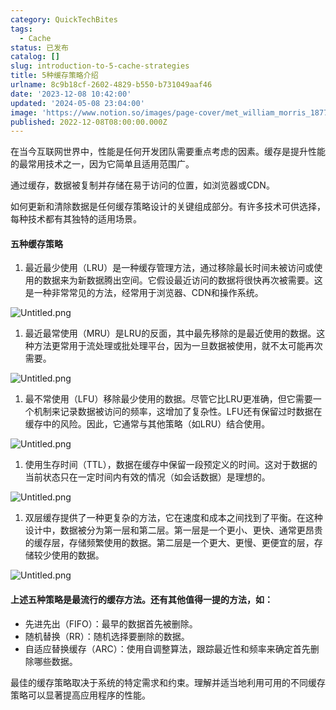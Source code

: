 ```yaml
---
category: QuickTechBites
tags:
  - Cache
status: 已发布
catalog: []
slug: introduction-to-5-cache-strategies
title: 5种缓存策略介绍
urlname: 8c9b18cf-2602-4829-b550-b731049aaf46
date: '2023-12-08 10:42:00'
updated: '2024-05-08 23:04:00'
image: 'https://www.notion.so/images/page-cover/met_william_morris_1877_willow.jpg'
published: 2022-12-08T08:00:00.000Z
---
```


在当今互联网世界中，性能是任何开发团队需要重点考虑的因素。缓存是提升性能的最常用技术之一，因为它简单且适用范围广。


通过缓存，数据被复制并存储在易于访问的位置，如浏览器或CDN。


如何更新和清除数据是任何缓存策略设计的关键组成部分。有许多技术可供选择，每种技术都有其独特的适用场景。


#### 五种缓存策略

1. 最近最少使用（LRU）是一种缓存管理方法，通过移除最长时间未被访问或使用的数据来为新数据腾出空间。它假设最近访问的数据将很快再次被需要。这是一种非常常见的方法，经常用于浏览器、CDN和操作系统。

![Untitled.png](https://prod-files-secure.s3.us-west-2.amazonaws.com/5d24fe63-e567-4804-86f9-9fdc62e13082/74494354-3dc7-4fc2-be3e-7e15913b3f24/Untitled.png?X-Amz-Algorithm=AWS4-HMAC-SHA256&X-Amz-Content-Sha256=UNSIGNED-PAYLOAD&X-Amz-Credential=ASIAZI2LB466XYPQX6KO%2F20250312%2Fus-west-2%2Fs3%2Faws4_request&X-Amz-Date=20250312T213453Z&X-Amz-Expires=3600&X-Amz-Security-Token=IQoJb3JpZ2luX2VjEH0aCXVzLXdlc3QtMiJGMEQCIAeamkuukPzCvQF8a8vaWdW%2FJywylwPJXVh3OLHJdBgHAiAKLxxekuz3WmSvTOg6%2F044aJSIms6Zsh59z9W%2Bd15h8iqIBAjG%2F%2F%2F%2F%2F%2F%2F%2F%2F%2F8BEAAaDDYzNzQyMzE4MzgwNSIMdw44xsl85G%2B1qa1RKtwD1aj1BacibgBYaWlGEDqwvK%2B8A1rwj7QzYSUEJqY6p3%2FehI1LTuAd%2Bk%2Bt5asIQeytDERubomgWdcaf%2BtlcHdWAce2jYOg4Qu%2BJCVnrVSqukIlUwa4eYs4uS6jNzSIv6nBIHafyRaKgAr7AyLEPsP%2Br%2BYdllrOf3XFjV18vzqFaiOqj6YrQm2M6tB%2BpX1Ebk823H31UHFWhKSqN8RY7cwNk5f42KspP4B7vhDf2NhmLihKJuivSGyqWkuPk1L%2BdQuLDUsnAiNYmJruhrtOa0s2ktznIRSQEavSpXqaUZw2q2o3QRA1tdFmdPOvTlPvp6fh9DY9XqpjOC6XRwMO3JpalXEFktfqyXPSUwirr76%2BLw%2F14td%2BPErreJ9nalZfHUoiJHr%2FNWapWddMpQd%2FVpsx4r7ctYFVemZrGzkibHCn6IkvvwdjCw6fAITLVyKhBODUzBP6oFhGtD2S1zBHlRSyxCpha14h4jgB7UZdfZbSClcwXqrC%2FuwT5V%2FeorPkCTXDOp2i6gPOZKDZ8Yf5K4hFc3gQ0bPWUA8q4g8j10QM2leaaXlKXyt4T9rr2YBBnRi9MJACn0QHjHxsA4WLrNfphm243YyhGjlW3%2B8qpIBIGoH8%2FgSYGliw8QjkZbww3uLHvgY6pgHU4kWmW%2FVwGLz2%2FgMS7YrLnypNQNZdfVCUAbA5BgYbzFibguQBhT%2Bp9ZsW1toyRn9slgLn694OSM3AB%2F2nxKRODHH2Tc62qKo0gp6nmonS5koXDP3vIwdDvmbqupwa21D8hKAv9PGwwEIS29ygu9mmTsrJatN0eIcj7OyCG12qbR7l9iRijVj01mjyLwAVkZfSmqPJE%2F%2BRqjjuOMlbuwYGNTIUeLRK&X-Amz-Signature=44ebf01579ac9bd34ef0b358e0a5f600d98c9fa935a97fd4f1a891a6c358509d&X-Amz-SignedHeaders=host&x-id=GetObject)

1. 最近最常使用（MRU）是LRU的反面，其中最先移除的是最近使用的数据。这种方法更常用于流处理或批处理平台，因为一旦数据被使用，就不太可能再次需要。

![Untitled.png](https://prod-files-secure.s3.us-west-2.amazonaws.com/5d24fe63-e567-4804-86f9-9fdc62e13082/9394e615-e149-4cd8-9a1b-e3c39cda8184/Untitled.png?X-Amz-Algorithm=AWS4-HMAC-SHA256&X-Amz-Content-Sha256=UNSIGNED-PAYLOAD&X-Amz-Credential=ASIAZI2LB466XYPQX6KO%2F20250312%2Fus-west-2%2Fs3%2Faws4_request&X-Amz-Date=20250312T213453Z&X-Amz-Expires=3600&X-Amz-Security-Token=IQoJb3JpZ2luX2VjEH0aCXVzLXdlc3QtMiJGMEQCIAeamkuukPzCvQF8a8vaWdW%2FJywylwPJXVh3OLHJdBgHAiAKLxxekuz3WmSvTOg6%2F044aJSIms6Zsh59z9W%2Bd15h8iqIBAjG%2F%2F%2F%2F%2F%2F%2F%2F%2F%2F8BEAAaDDYzNzQyMzE4MzgwNSIMdw44xsl85G%2B1qa1RKtwD1aj1BacibgBYaWlGEDqwvK%2B8A1rwj7QzYSUEJqY6p3%2FehI1LTuAd%2Bk%2Bt5asIQeytDERubomgWdcaf%2BtlcHdWAce2jYOg4Qu%2BJCVnrVSqukIlUwa4eYs4uS6jNzSIv6nBIHafyRaKgAr7AyLEPsP%2Br%2BYdllrOf3XFjV18vzqFaiOqj6YrQm2M6tB%2BpX1Ebk823H31UHFWhKSqN8RY7cwNk5f42KspP4B7vhDf2NhmLihKJuivSGyqWkuPk1L%2BdQuLDUsnAiNYmJruhrtOa0s2ktznIRSQEavSpXqaUZw2q2o3QRA1tdFmdPOvTlPvp6fh9DY9XqpjOC6XRwMO3JpalXEFktfqyXPSUwirr76%2BLw%2F14td%2BPErreJ9nalZfHUoiJHr%2FNWapWddMpQd%2FVpsx4r7ctYFVemZrGzkibHCn6IkvvwdjCw6fAITLVyKhBODUzBP6oFhGtD2S1zBHlRSyxCpha14h4jgB7UZdfZbSClcwXqrC%2FuwT5V%2FeorPkCTXDOp2i6gPOZKDZ8Yf5K4hFc3gQ0bPWUA8q4g8j10QM2leaaXlKXyt4T9rr2YBBnRi9MJACn0QHjHxsA4WLrNfphm243YyhGjlW3%2B8qpIBIGoH8%2FgSYGliw8QjkZbww3uLHvgY6pgHU4kWmW%2FVwGLz2%2FgMS7YrLnypNQNZdfVCUAbA5BgYbzFibguQBhT%2Bp9ZsW1toyRn9slgLn694OSM3AB%2F2nxKRODHH2Tc62qKo0gp6nmonS5koXDP3vIwdDvmbqupwa21D8hKAv9PGwwEIS29ygu9mmTsrJatN0eIcj7OyCG12qbR7l9iRijVj01mjyLwAVkZfSmqPJE%2F%2BRqjjuOMlbuwYGNTIUeLRK&X-Amz-Signature=dafd77324d0a27afa47edadfb04a3c5ea9c0b7b1f5b60080ecf0c234de8dbdea&X-Amz-SignedHeaders=host&x-id=GetObject)

1. 最不常使用（LFU）移除最少使用的数据。尽管它比LRU更准确，但它需要一个机制来记录数据被访问的频率，这增加了复杂性。LFU还有保留过时数据在缓存中的风险。因此，它通常与其他策略（如LRU）结合使用。

![Untitled.png](https://prod-files-secure.s3.us-west-2.amazonaws.com/5d24fe63-e567-4804-86f9-9fdc62e13082/ff489bb8-941e-4617-b208-e17020ed7ada/Untitled.png?X-Amz-Algorithm=AWS4-HMAC-SHA256&X-Amz-Content-Sha256=UNSIGNED-PAYLOAD&X-Amz-Credential=ASIAZI2LB466XYPQX6KO%2F20250312%2Fus-west-2%2Fs3%2Faws4_request&X-Amz-Date=20250312T213453Z&X-Amz-Expires=3600&X-Amz-Security-Token=IQoJb3JpZ2luX2VjEH0aCXVzLXdlc3QtMiJGMEQCIAeamkuukPzCvQF8a8vaWdW%2FJywylwPJXVh3OLHJdBgHAiAKLxxekuz3WmSvTOg6%2F044aJSIms6Zsh59z9W%2Bd15h8iqIBAjG%2F%2F%2F%2F%2F%2F%2F%2F%2F%2F8BEAAaDDYzNzQyMzE4MzgwNSIMdw44xsl85G%2B1qa1RKtwD1aj1BacibgBYaWlGEDqwvK%2B8A1rwj7QzYSUEJqY6p3%2FehI1LTuAd%2Bk%2Bt5asIQeytDERubomgWdcaf%2BtlcHdWAce2jYOg4Qu%2BJCVnrVSqukIlUwa4eYs4uS6jNzSIv6nBIHafyRaKgAr7AyLEPsP%2Br%2BYdllrOf3XFjV18vzqFaiOqj6YrQm2M6tB%2BpX1Ebk823H31UHFWhKSqN8RY7cwNk5f42KspP4B7vhDf2NhmLihKJuivSGyqWkuPk1L%2BdQuLDUsnAiNYmJruhrtOa0s2ktznIRSQEavSpXqaUZw2q2o3QRA1tdFmdPOvTlPvp6fh9DY9XqpjOC6XRwMO3JpalXEFktfqyXPSUwirr76%2BLw%2F14td%2BPErreJ9nalZfHUoiJHr%2FNWapWddMpQd%2FVpsx4r7ctYFVemZrGzkibHCn6IkvvwdjCw6fAITLVyKhBODUzBP6oFhGtD2S1zBHlRSyxCpha14h4jgB7UZdfZbSClcwXqrC%2FuwT5V%2FeorPkCTXDOp2i6gPOZKDZ8Yf5K4hFc3gQ0bPWUA8q4g8j10QM2leaaXlKXyt4T9rr2YBBnRi9MJACn0QHjHxsA4WLrNfphm243YyhGjlW3%2B8qpIBIGoH8%2FgSYGliw8QjkZbww3uLHvgY6pgHU4kWmW%2FVwGLz2%2FgMS7YrLnypNQNZdfVCUAbA5BgYbzFibguQBhT%2Bp9ZsW1toyRn9slgLn694OSM3AB%2F2nxKRODHH2Tc62qKo0gp6nmonS5koXDP3vIwdDvmbqupwa21D8hKAv9PGwwEIS29ygu9mmTsrJatN0eIcj7OyCG12qbR7l9iRijVj01mjyLwAVkZfSmqPJE%2F%2BRqjjuOMlbuwYGNTIUeLRK&X-Amz-Signature=a955abb8608b994db5659dc8c2848a9ffadce6f38dd2e47508886f10de4c9e10&X-Amz-SignedHeaders=host&x-id=GetObject)

1. 使用生存时间（TTL），数据在缓存中保留一段预定义的时间。这对于数据的当前状态只在一定时间内有效的情况（如会话数据）是理想的。

![Untitled.png](https://prod-files-secure.s3.us-west-2.amazonaws.com/5d24fe63-e567-4804-86f9-9fdc62e13082/480ed8d3-f3c7-4a40-a9c6-4ca2e915c139/Untitled.png?X-Amz-Algorithm=AWS4-HMAC-SHA256&X-Amz-Content-Sha256=UNSIGNED-PAYLOAD&X-Amz-Credential=ASIAZI2LB466XYPQX6KO%2F20250312%2Fus-west-2%2Fs3%2Faws4_request&X-Amz-Date=20250312T213453Z&X-Amz-Expires=3600&X-Amz-Security-Token=IQoJb3JpZ2luX2VjEH0aCXVzLXdlc3QtMiJGMEQCIAeamkuukPzCvQF8a8vaWdW%2FJywylwPJXVh3OLHJdBgHAiAKLxxekuz3WmSvTOg6%2F044aJSIms6Zsh59z9W%2Bd15h8iqIBAjG%2F%2F%2F%2F%2F%2F%2F%2F%2F%2F8BEAAaDDYzNzQyMzE4MzgwNSIMdw44xsl85G%2B1qa1RKtwD1aj1BacibgBYaWlGEDqwvK%2B8A1rwj7QzYSUEJqY6p3%2FehI1LTuAd%2Bk%2Bt5asIQeytDERubomgWdcaf%2BtlcHdWAce2jYOg4Qu%2BJCVnrVSqukIlUwa4eYs4uS6jNzSIv6nBIHafyRaKgAr7AyLEPsP%2Br%2BYdllrOf3XFjV18vzqFaiOqj6YrQm2M6tB%2BpX1Ebk823H31UHFWhKSqN8RY7cwNk5f42KspP4B7vhDf2NhmLihKJuivSGyqWkuPk1L%2BdQuLDUsnAiNYmJruhrtOa0s2ktznIRSQEavSpXqaUZw2q2o3QRA1tdFmdPOvTlPvp6fh9DY9XqpjOC6XRwMO3JpalXEFktfqyXPSUwirr76%2BLw%2F14td%2BPErreJ9nalZfHUoiJHr%2FNWapWddMpQd%2FVpsx4r7ctYFVemZrGzkibHCn6IkvvwdjCw6fAITLVyKhBODUzBP6oFhGtD2S1zBHlRSyxCpha14h4jgB7UZdfZbSClcwXqrC%2FuwT5V%2FeorPkCTXDOp2i6gPOZKDZ8Yf5K4hFc3gQ0bPWUA8q4g8j10QM2leaaXlKXyt4T9rr2YBBnRi9MJACn0QHjHxsA4WLrNfphm243YyhGjlW3%2B8qpIBIGoH8%2FgSYGliw8QjkZbww3uLHvgY6pgHU4kWmW%2FVwGLz2%2FgMS7YrLnypNQNZdfVCUAbA5BgYbzFibguQBhT%2Bp9ZsW1toyRn9slgLn694OSM3AB%2F2nxKRODHH2Tc62qKo0gp6nmonS5koXDP3vIwdDvmbqupwa21D8hKAv9PGwwEIS29ygu9mmTsrJatN0eIcj7OyCG12qbR7l9iRijVj01mjyLwAVkZfSmqPJE%2F%2BRqjjuOMlbuwYGNTIUeLRK&X-Amz-Signature=c984aebb6cfbe9edd5523ac7479bdaf11ccd6614c7a208eb3f28e7036f28c20b&X-Amz-SignedHeaders=host&x-id=GetObject)

1. 双层缓存提供了一种更复杂的方法，它在速度和成本之间找到了平衡。在这种设计中，数据被分为第一层和第二层。第一层是一个更小、更快、通常更昂贵的缓存层，存储频繁使用的数据。第二层是一个更大、更慢、更便宜的层，存储较少使用的数据。

![Untitled.png](https://prod-files-secure.s3.us-west-2.amazonaws.com/5d24fe63-e567-4804-86f9-9fdc62e13082/35e68090-275d-4707-9e9a-ce86f000e9eb/Untitled.png?X-Amz-Algorithm=AWS4-HMAC-SHA256&X-Amz-Content-Sha256=UNSIGNED-PAYLOAD&X-Amz-Credential=ASIAZI2LB466XYPQX6KO%2F20250312%2Fus-west-2%2Fs3%2Faws4_request&X-Amz-Date=20250312T213453Z&X-Amz-Expires=3600&X-Amz-Security-Token=IQoJb3JpZ2luX2VjEH0aCXVzLXdlc3QtMiJGMEQCIAeamkuukPzCvQF8a8vaWdW%2FJywylwPJXVh3OLHJdBgHAiAKLxxekuz3WmSvTOg6%2F044aJSIms6Zsh59z9W%2Bd15h8iqIBAjG%2F%2F%2F%2F%2F%2F%2F%2F%2F%2F8BEAAaDDYzNzQyMzE4MzgwNSIMdw44xsl85G%2B1qa1RKtwD1aj1BacibgBYaWlGEDqwvK%2B8A1rwj7QzYSUEJqY6p3%2FehI1LTuAd%2Bk%2Bt5asIQeytDERubomgWdcaf%2BtlcHdWAce2jYOg4Qu%2BJCVnrVSqukIlUwa4eYs4uS6jNzSIv6nBIHafyRaKgAr7AyLEPsP%2Br%2BYdllrOf3XFjV18vzqFaiOqj6YrQm2M6tB%2BpX1Ebk823H31UHFWhKSqN8RY7cwNk5f42KspP4B7vhDf2NhmLihKJuivSGyqWkuPk1L%2BdQuLDUsnAiNYmJruhrtOa0s2ktznIRSQEavSpXqaUZw2q2o3QRA1tdFmdPOvTlPvp6fh9DY9XqpjOC6XRwMO3JpalXEFktfqyXPSUwirr76%2BLw%2F14td%2BPErreJ9nalZfHUoiJHr%2FNWapWddMpQd%2FVpsx4r7ctYFVemZrGzkibHCn6IkvvwdjCw6fAITLVyKhBODUzBP6oFhGtD2S1zBHlRSyxCpha14h4jgB7UZdfZbSClcwXqrC%2FuwT5V%2FeorPkCTXDOp2i6gPOZKDZ8Yf5K4hFc3gQ0bPWUA8q4g8j10QM2leaaXlKXyt4T9rr2YBBnRi9MJACn0QHjHxsA4WLrNfphm243YyhGjlW3%2B8qpIBIGoH8%2FgSYGliw8QjkZbww3uLHvgY6pgHU4kWmW%2FVwGLz2%2FgMS7YrLnypNQNZdfVCUAbA5BgYbzFibguQBhT%2Bp9ZsW1toyRn9slgLn694OSM3AB%2F2nxKRODHH2Tc62qKo0gp6nmonS5koXDP3vIwdDvmbqupwa21D8hKAv9PGwwEIS29ygu9mmTsrJatN0eIcj7OyCG12qbR7l9iRijVj01mjyLwAVkZfSmqPJE%2F%2BRqjjuOMlbuwYGNTIUeLRK&X-Amz-Signature=b3023da4af477ac4823f6120a09ebb69a78dddfcdc54f7359af6b0409c2d050e&X-Amz-SignedHeaders=host&x-id=GetObject)


#### 上述五种策略是最流行的缓存方法。还有其他值得一提的方法，如：

- 先进先出（FIFO）：最早的数据首先被删除。
- 随机替换（RR）：随机选择要删除的数据。
- 自适应替换缓存（ARC）：使用自调整算法，跟踪最近性和频率来确定首先删除哪些数据。

最佳的缓存策略取决于系统的特定需求和约束。理解并适当地利用可用的不同缓存策略可以显著提高应用程序的性能。

